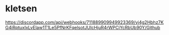 # kletsen
https://discordapp.com/api/webhooks/711889909949923369/vj4g2Hbhz7KG4iRptuxIxLvElaw1T1Le5PfNrKFqelsotJUIcHjuR4rWPCiYcRbUb90Y/Github
